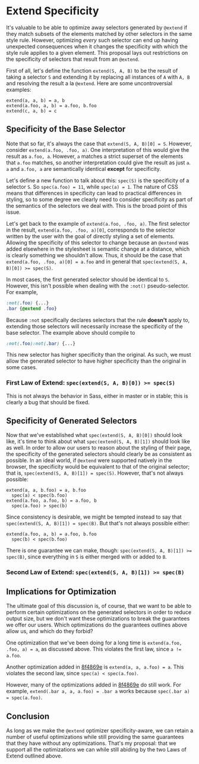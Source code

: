 # Extend Specificity

It's valuable to be able to optimize away selectors generated by `@extend` if
they match subsets of the elements matched by other selectors in the same style
rule. However, optimizing *every* such selector can end up having unexpected
consequences when it changes the specificity with which the style rule applies
to a given element. This proposal lays out restrictions on the specificity of
selectors that result from an `@extend`.

First of all, let's define the function `extend(S, A, B)` to be the result of
taking a selector `S` and extending it by replacing all instances of `A` with
`A, B` and resolving the result a la `@extend`. Here are some uncontroversial
examples:

```
extend(a, a, b) = a, b
extend(a.foo, a, b) = a.foo, b.foo
extend(c, a, b) = c
```

## Specificity of the Base Selector

Note that so far, it's always the case that `extend(S, A, B)[0] = S`. However,
consider `extend(a.foo, .foo, a)`. One interpretation of this would give the
result as `a.foo, a`. However, `a` matches a strict superset of the elements
that `a.foo` matches, so another interpretation could give the result as just
`a`. `a` and `a.foo, a` are semantically identical **except** for specificity.

Let's define a new function to talk about this: `spec(S)` is the specificity of
a selector `S`. So `spec(a.foo) = 11`, while `spec(a) = 1`. The nature of CSS
means that differences in specificity can lead to practical differences in
styling, so to some degree we clearly need to consider specificity as part of
the semantics of the selectors we deal with. This is the broad point of this
issue.

Let's get back to the example of `extend(a.foo, .foo, a)`. The first selector in
the result, `extend(a.foo, .foo, a)[0]`, corresponds to the selector written by
the user with the goal of directly styling a set of elements. Allowing the
specificity of this selector to change because an `@extend` was added elsewhere
in the stylesheet is semantic change at a distance, which is clearly something
we shouldn't allow. Thus, it should be the case that
`extend(a.foo, .foo, a)[0] = a.foo` and in general that
`spec(extend(S, A, B)[0]) >= spec(S)`.

In most cases, the first generated selector should be identical to `S`. However,
this isn't possible when dealing with the `:not()` pseudo-selector. For example,

``` scss
:not(.foo) {...}
.bar {@extend .foo}
```

Because `:not` specifically declares selectors that the rule **doesn't** apply
to, extending those selectors will necessarily increase the specificity of the
base selector. The example above should compile to

``` css
:not(.foo):not(.bar) {...}
```

This new selector has higher specificity than the original. As such, we must
allow the generated selector to have higher specificity than the original in
some cases.

### First Law of Extend: `spec(extend(S, A, B)[0]) >= spec(S)`

This is not always the behavior in Sass, either in master or in stable; this is
clearly a bug that should be fixed.

## Specificity of Generated Selectors

Now that we've established what `spec(extend(S, A, B)[0])` should look like,
it's time to think about what `spec(extend(S, A, B)[1])` should look like as
well. In order to allow our users to reason about the styling of their page, the
specificity of the generated selectors should clearly be as consistent as
possible. In an ideal world, if `@extend` were supported natively in the
browser, the specificity would be equivalent to that of the original selector;
that is, `spec(extend(S, A, B)[1]) = spec(S)`. However, that's not always
possible:

```
extend(a, a, b.foo) = a, b.foo
  spec(a) < spec(b.foo)
extend(a.foo, a.foo, b) = a.foo, b
  spec(a.foo) > spec(b)
```

Since consistency is desirable, we might be tempted instead to say that
`spec(extend(S, A, B)[1]) = spec(B)`. But that's not always possible either:

```
extend(a.foo, a, b) = a.foo, b.foo
  spec(b) < spec(b.foo)
```

There is one guarantee we can make, though:
`spec(extend(S, A, B)[1]) >= spec(B)`, since everything in `S` is either merged
with or added to `B`.

### Second Law of Extend: `spec(extend(S, A, B)[1]) >= spec(B)`

## Implications for Optimization

The ultimate goal of this discussion is, of course, that we want to be able to
perform certain optimizations on the generated selectors in order to reduce
output size, but we don't want these optimizations to break the guarantees we
offer our users. Which optimizations do the guarantees outlines above allow us,
and which do they forbid?

One optimization that we've been doing for a long time is
`extend(a.foo, .foo, a) = a`, as discussed above. This violates the first law,
since `a != a.foo`.

Another optimization added in [8f4869e][] is `extend(a, a, a.foo) = a`. This
violates the second law, since `spec(a) < spec(a.foo)`.

[8f4869e]: https://github.com/sass/ruby-sass/commit/8f4869e608e70d7f468bb463ebfe7a939d834e27

However, many of the optimizations added in [8f4869e][] do still work. For
example, `extend(.bar a, a, a.foo) = .bar a` works because
`spec(.bar a) = spec(a.foo)`.

## Conclusion

As long as we make the `@extend` optimizer specificity-aware, we can retain a
number of useful optimizations while still providing the same guarantees that
they have without any optimizations. That's my proposal: that we support all the
optimizations we can while still abiding by the two Laws of Extend outlined
above.
